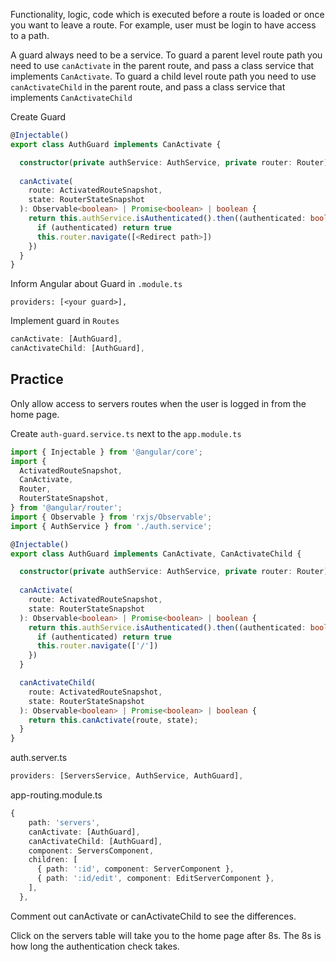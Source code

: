 Functionality, logic, code which is executed before a route is loaded or once you want to leave a route. For example, user must be login to have access to a path.

A guard always need to be a service.
To guard a parent level route path you need to use `canActivate` in the parent route, and pass a class service that implements `CanActivate`.
To guard a child level route path you need to use `canActivateChild` in the parent route, and pass a class service that implements `CanActivateChild`

Create Guard

```ts
@Injectable()
export class AuthGuard implements CanActivate {

  constructor(private authService: AuthService, private router: Router){}
  
  canActivate(
    route: ActivatedRouteSnapshot,
    state: RouterStateSnapshot
  ): Observable<boolean> | Promise<boolean> | boolean {
    return this.authService.isAuthenticated().then((authenticated: boolean) => {
      if (authenticated) return true
      this.router.navigate([<Redirect path>])
    })
  }
}
```

Inform Angular about Guard in `.module.ts`
  
`providers: [<your guard>],`

Implement guard in `Routes`

```ts
canActivate: [AuthGuard],
canActivateChild: [AuthGuard],
```


## Practice 

Only allow access to servers routes when the user is logged in from the home page.

Create `auth-guard.service.ts` next to the `app.module.ts`

```ts
import { Injectable } from '@angular/core';
import {
  ActivatedRouteSnapshot,
  CanActivate,
  Router,
  RouterStateSnapshot,
} from '@angular/router';
import { Observable } from 'rxjs/Observable';
import { AuthService } from './auth.service';

@Injectable()
export class AuthGuard implements CanActivate, CanActivateChild {

  constructor(private authService: AuthService, private router: Router){}
  
  canActivate(
    route: ActivatedRouteSnapshot,
    state: RouterStateSnapshot
  ): Observable<boolean> | Promise<boolean> | boolean {
    return this.authService.isAuthenticated().then((authenticated: boolean) => {
      if (authenticated) return true
      this.router.navigate(['/'])
    })
  }

  canActivateChild(
    route: ActivatedRouteSnapshot,
    state: RouterStateSnapshot
  ): Observable<boolean> | Promise<boolean> | boolean {
    return this.canActivate(route, state);
  }
}

```

auth.server.ts

```ts
providers: [ServersService, AuthService, AuthGuard],
```

app-routing.module.ts

```ts
{
    path: 'servers',
    canActivate: [AuthGuard],
    canActivateChild: [AuthGuard],
    component: ServersComponent,
    children: [
      { path: ':id', component: ServerComponent },
      { path: ':id/edit', component: EditServerComponent },
    ],
  },
```
Comment out canActivate or canActivateChild to see the differences. 

Click on the servers table will take you to the home page after 8s. The 8s is how long the authentication check takes.